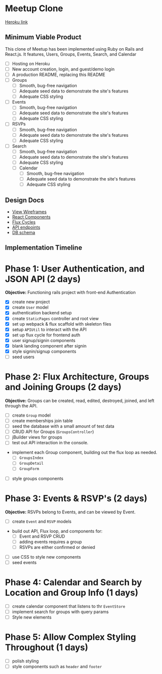 # Meetup Clone

[Heroku link][heroku]

[heroku]: http://www.meetupclone.herokuapp.com

## Minimum Viable Product

This clone of Meetup has been implemented using Ruby on Rails and React.js.
It features, Users, Groups, Events, Search, and Calendar

- [ ] Hosting on Heroku
- [ ] New account creation, login, and guest/demo login
- [ ] A production README, replacing this README
- [ ] Groups
  - [ ] Smooth, bug-free navigation
  - [ ] Adequate seed data to demonstrate the site's features
  - [ ] Adequate CSS styling
- [ ] Events
  - [ ] Smooth, bug-free navigation
  - [ ] Adequate seed data to demonstrate the site's features
  - [ ] Adequate CSS styling
- [ ] RSVPs
  - [ ] Smooth, bug-free navigation
  - [ ] Adequate seed data to demonstrate the site's features
  - [ ] Adequate CSS styling
- [ ] Search
  - [ ] Smooth, bug-free navigation
  - [ ] Adequate seed data to demonstrate the site's features
  - [ ] Adequate CSS styling
  - [ ] Calendar
    - [ ] Smooth, bug-free navigation
    - [ ] Adequate seed data to demonstrate the site's features
    - [ ] Adequate CSS styling

## Design Docs
* [View Wireframes][views]
* [React Components][components]
* [Flux Cycles][flux-cycles]
* [API endpoints][api-endpoints]
* [DB schema][schema]

[views]: docs/views.md
[components]: docs/components.md
[flux-cycles]: docs/flux-cycles.md
[api-endpoints]: docs/api-endpoints.md
[schema]: docs/schema.md

## Implementation Timeline

# Phase 1: User Authentication, and JSON API (2 days)

**Objective:** Functioning rails project with front-end Authentication

- [x] create new project
- [x] create `User` model
- [x] authentication backend setup
- [x] create `StaticPages` controller and root view
- [x] set up webpack & flux scaffold with skeleton files
- [x] setup `APIUtil` to interact with the API
- [x] set up flux cycle for frontend auth
- [x] user signup/signin components
- [x] blank landing component after signin
- [x] style signin/signup components
- [ ] seed users

# Phase 2: Flux Architecture, Groups and Joining Groups (2 days)

**Objective:** Groups can be created, read, edited, destroyed, joined, and left through
the API.

- [ ] create `Group` model
- [ ] create memberships join table
- [ ] seed the database with a small amount of test data
- [ ] CRUD API for Groups (`GroupsController`)
- [ ] jBuilder views for groups
- [ ] test out API interaction in the console.
- implement each Group component, building out the flux loop as needed.
  - [ ] `GroupsIndex`
  - [ ] `GroupDetail`
  - [ ] `GroupForm`
- [ ] style groups components


# Phase 3: Events & RSVP's (2 days)

**Objective:** RSVPs belong to Events, and can be viewed by Event.

- [ ] create `Event` and `RSVP` models
- build out API, Flux loop, and components for:
  - [ ] Event and RSVP CRUD
  - [ ] adding events requires a group
  - [ ] RSVPs are either confirmed or denied
- [ ] use CSS to style new components
- [ ] seed events

# Phase 4: Calendar and Search by Location and Group Info (1 days)

- [ ] create calendar component that listens to thr `EventStore`
- [ ] implement search for groups with query params
- [ ] Style new elements

# Phase 5: Allow Complex Styling Throughout (1 days)

- [ ] polish styling
- [ ] style components such as `header` and `footer`

[phase-one]: docs/phases/phase1.md
[phase-two]: docs/phases/phase2.md
[phase-three]: docs/phases/phase3.md
[phase-four]: docs/phases/phase4.md
[phase-five]: docs/phases/phase5.md

